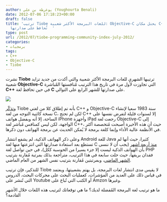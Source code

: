 ```yaml
---
author: يوغرطة بن علي (Youghourta Benali)
date: 2012-07-06 17:18:23+00:00
draft: false
title: 'ترتيب Tiobe للغات البرمجة الأكثر شعبية: Objective-C يحتل مكان C++، ولغة C
  تُحافظ على صدارتها  '
type: post
url: /2012/07/tiobe-programming-community-index-july-2012/
categories:
- برمجيات
tags:
- C++
- Objective-C
- Tiobe
---
```


نشرت **Tiobe** ترتيبها الشهري للغات البرمجة الأكثر شعبية والتي أكدت من جديد تزايد شعبية **Objective-C** التي تجاوزت لأول مرة في تاريخ هذا الترتيب مُنافستها المُباشرة **C++** في حين تحافظ لغة **C** على صدارتها للشهر الرابع على التوالي.




[![](http://www.it-scoop.com/wp-content/uploads/2012/07/TIOBE-Programming-Community-Index-july-2012.png)
](http://www.it-scoop.com/wp-content/uploads/2012/07/TIOBE-Programming-Community-Index-july-2012.png)




و[تذكّر](http://www.tiobe.com/index.php/content/paperinfo/tpci/index.html) Tiobe بأنه تم إطلاق كلا من لغتي C++ و Objective-C سنة 1983 سعيا لإنشاء نسخة كائنية التوجه من لغة C، لكن لم تحتج C++ إلا لسنوات قليلة لتفرض نفسها على الساحة، إلا أنه وبفضل هواتف iPhone وأجهزة iPad رجعت لغة Objective-C إلى الواجهة، لكن ليس كمنافس مُباشر لغة C++، حيث أن هذه الأخيرة أصبحت مُتخصصة أكثر في الأنظمة عالية الأداء وإنما كلغة برمجة لا يُمكن الحديث عن برمجة الهواتف دون ذكرها.




وعلى ذكر الهواتف الذكية، لم يشفع انتشار Android للغة Java كثيرا، حيث أنها لم تستطع بعد استعادة صدارتها التي انتزعتها منها لغة C [منذ أربعة أشهر](http://www.it-scoop.com/2012/04/tiobe-index-for-april-2012/) (يجب أن لا ننسى بأن الهواتف الذكية ليست إلا جزء يسيرا من الحوسبة ككل)، في حين تواصل لغة PHP فقدان بريقها، حيث حلت سابعة في هذا الترتيب، متراجعة بذلك بمرتبة مُقارنة بترتيب [الشهر الماضي](http://www.it-scoop.com/2012/05/tiobe-index-for-may-2012/)، وبمرتبتين مُقارنة بترتيب نفس الشهر من العام الماضي.




للتذكير، فإن ترتيب Tiobe لا يقيس مدى انتشار لغات البرمجة، بل يهتم بشعبيتها، ويعتمد في قياس ذلك على العديد من المؤشرات، كعمليات البحث على محركات البحث، الدروس التي تُنشر على Youtube أو الكتب التي تُباع على Amzon وغيرها.




ما هو ترتيب لغة البرمجة المُفضلة لديك؟ ما هي توقعاتك لترتيب هذه اللغات خلال الأشهر القادمة؟
